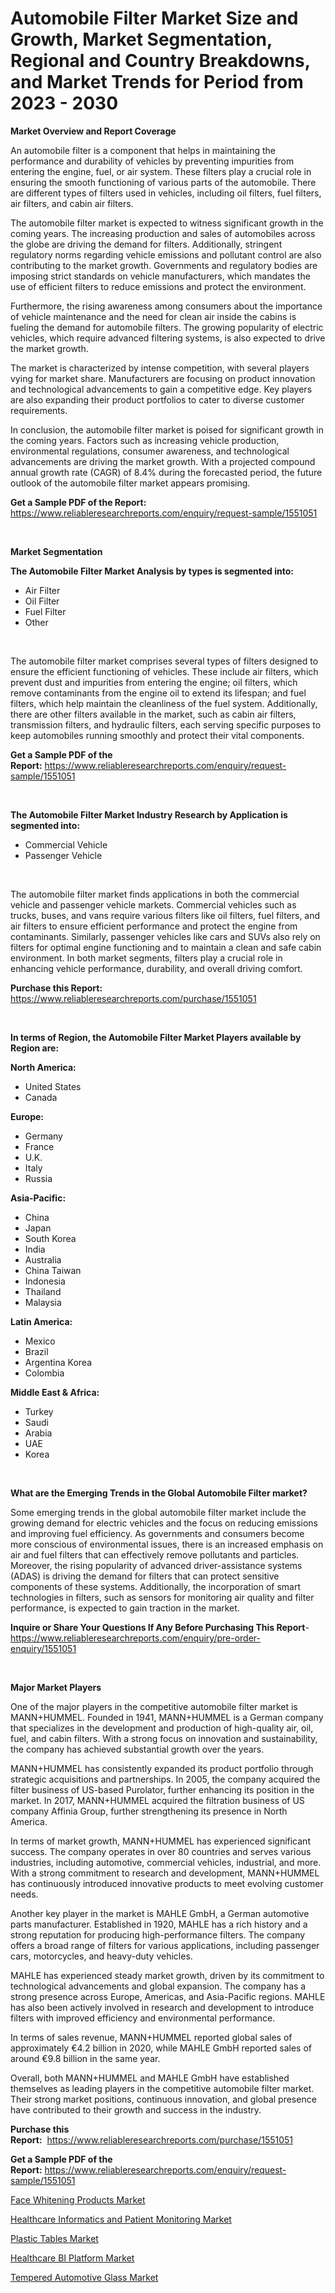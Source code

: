 <p><h1>Automobile Filter Market Size and Growth, Market Segmentation, Regional and Country Breakdowns, and Market Trends for Period from 2023 -  2030</h1></p><p><strong>Market Overview and Report Coverage</strong></p>
<p><p>An automobile filter is a component that helps in maintaining the performance and durability of vehicles by preventing impurities from entering the engine, fuel, or air system. These filters play a crucial role in ensuring the smooth functioning of various parts of the automobile. There are different types of filters used in vehicles, including oil filters, fuel filters, air filters, and cabin air filters.</p><p>The automobile filter market is expected to witness significant growth in the coming years. The increasing production and sales of automobiles across the globe are driving the demand for filters. Additionally, stringent regulatory norms regarding vehicle emissions and pollutant control are also contributing to the market growth. Governments and regulatory bodies are imposing strict standards on vehicle manufacturers, which mandates the use of efficient filters to reduce emissions and protect the environment.</p><p>Furthermore, the rising awareness among consumers about the importance of vehicle maintenance and the need for clean air inside the cabins is fueling the demand for automobile filters. The growing popularity of electric vehicles, which require advanced filtering systems, is also expected to drive the market growth.</p><p>The market is characterized by intense competition, with several players vying for market share. Manufacturers are focusing on product innovation and technological advancements to gain a competitive edge. Key players are also expanding their product portfolios to cater to diverse customer requirements.</p><p>In conclusion, the automobile filter market is poised for significant growth in the coming years. Factors such as increasing vehicle production, environmental regulations, consumer awareness, and technological advancements are driving the market growth. With a projected compound annual growth rate (CAGR) of 8.4% during the forecasted period, the future outlook of the automobile filter market appears promising.</p></p>
<p><strong>Get a Sample PDF of the Report:</strong> <a href="https://www.reliableresearchreports.com/enquiry/request-sample/1551051">https://www.reliableresearchreports.com/enquiry/request-sample/1551051</a></p>
<p>&nbsp;</p>
<p><strong>Market Segmentation</strong></p>
<p><strong>The Automobile Filter Market Analysis by types is segmented into:</strong></p>
<p><ul><li>Air Filter</li><li>Oil Filter</li><li>Fuel Filter</li><li>Other</li></ul></p>
<p>&nbsp;</p>
<p><p>The automobile filter market comprises several types of filters designed to ensure the efficient functioning of vehicles. These include air filters, which prevent dust and impurities from entering the engine; oil filters, which remove contaminants from the engine oil to extend its lifespan; and fuel filters, which help maintain the cleanliness of the fuel system. Additionally, there are other filters available in the market, such as cabin air filters, transmission filters, and hydraulic filters, each serving specific purposes to keep automobiles running smoothly and protect their vital components.</p></p>
<p><strong>Get a Sample PDF of the Report:</strong>&nbsp;<a href="https://www.reliableresearchreports.com/enquiry/request-sample/1551051">https://www.reliableresearchreports.com/enquiry/request-sample/1551051</a></p>
<p>&nbsp;</p>
<p><strong>The Automobile Filter Market Industry Research by Application is segmented into:</strong></p>
<p><ul><li>Commercial Vehicle</li><li>Passenger Vehicle</li></ul></p>
<p>&nbsp;</p>
<p><p>The automobile filter market finds applications in both the commercial vehicle and passenger vehicle markets. Commercial vehicles such as trucks, buses, and vans require various filters like oil filters, fuel filters, and air filters to ensure efficient performance and protect the engine from contaminants. Similarly, passenger vehicles like cars and SUVs also rely on filters for optimal engine functioning and to maintain a clean and safe cabin environment. In both market segments, filters play a crucial role in enhancing vehicle performance, durability, and overall driving comfort.</p></p>
<p><strong>Purchase this Report:</strong>&nbsp; <a href="https://www.reliableresearchreports.com/purchase/1551051">https://www.reliableresearchreports.com/purchase/1551051</a></p>
<p>&nbsp;</p>
<p><strong>In terms of Region, the Automobile Filter Market Players available by Region are:</strong></p>
<p>
    <p> <strong> North America: </strong>
        <ul>
            <li>United States</li>
            <li>Canada</li>
        </ul>
        </p> 
    <p> <strong> Europe: </strong>
        <ul>
            <li>Germany</li>
            <li>France</li>
            <li>U.K.</li>
            <li>Italy</li>
            <li>Russia</li>
        </ul>
        </p> 
    <p> <strong> Asia-Pacific: </strong>
        <ul>
            <li>China</li>
            <li>Japan</li>
            <li>South Korea</li>
            <li>India</li>
            <li>Australia</li>
            <li>China Taiwan</li>
            <li>Indonesia</li>
            <li>Thailand</li>
            <li>Malaysia</li>
        </ul>
        </p> 
    <p> <strong> Latin America: </strong>
        <ul>
            <li>Mexico</li>
            <li>Brazil</li>
            <li>Argentina Korea</li>
            <li>Colombia</li>
        </ul>
        </p> 
    <p> <strong> Middle East & Africa: </strong>
        <ul>
            <li>Turkey</li>
            <li>Saudi</li>
            <li>Arabia</li>
            <li>UAE</li>
            <li>Korea</li>
        </ul>
    </p>
    </p>
<p>&nbsp;</p>
<p><strong>What are the Emerging Trends in the Global Automobile Filter market?</strong></p>
<p><p>Some emerging trends in the global automobile filter market include the growing demand for electric vehicles and the focus on reducing emissions and improving fuel efficiency. As governments and consumers become more conscious of environmental issues, there is an increased emphasis on air and fuel filters that can effectively remove pollutants and particles. Moreover, the rising popularity of advanced driver-assistance systems (ADAS) is driving the demand for filters that can protect sensitive components of these systems. Additionally, the incorporation of smart technologies in filters, such as sensors for monitoring air quality and filter performance, is expected to gain traction in the market.</p></p>
<p><strong>Inquire or Share Your Questions If Any Before Purchasing This Report</strong>- <a href="https://www.reliableresearchreports.com/enquiry/pre-order-enquiry/1551051">https://www.reliableresearchreports.com/enquiry/pre-order-enquiry/1551051</a></p>
<p>&nbsp;</p>
<p><strong>Major Market Players</strong></p>
<p><p>One of the major players in the competitive automobile filter market is MANN+HUMMEL. Founded in 1941, MANN+HUMMEL is a German company that specializes in the development and production of high-quality air, oil, fuel, and cabin filters. With a strong focus on innovation and sustainability, the company has achieved substantial growth over the years.</p><p>MANN+HUMMEL has consistently expanded its product portfolio through strategic acquisitions and partnerships. In 2005, the company acquired the filter business of US-based Purolator, further enhancing its position in the market. In 2017, MANN+HUMMEL acquired the filtration business of US company Affinia Group, further strengthening its presence in North America.</p><p>In terms of market growth, MANN+HUMMEL has experienced significant success. The company operates in over 80 countries and serves various industries, including automotive, commercial vehicles, industrial, and more. With a strong commitment to research and development, MANN+HUMMEL has continuously introduced innovative products to meet evolving customer needs.</p><p>Another key player in the market is MAHLE GmbH, a German automotive parts manufacturer. Established in 1920, MAHLE has a rich history and a strong reputation for producing high-performance filters. The company offers a broad range of filters for various applications, including passenger cars, motorcycles, and heavy-duty vehicles.</p><p>MAHLE has experienced steady market growth, driven by its commitment to technological advancements and global expansion. The company has a strong presence across Europe, Americas, and Asia-Pacific regions. MAHLE has also been actively involved in research and development to introduce filters with improved efficiency and environmental performance.</p><p>In terms of sales revenue, MANN+HUMMEL reported global sales of approximately €4.2 billion in 2020, while MAHLE GmbH reported sales of around €9.8 billion in the same year.</p><p>Overall, both MANN+HUMMEL and MAHLE GmbH have established themselves as leading players in the competitive automobile filter market. Their strong market positions, continuous innovation, and global presence have contributed to their growth and success in the industry.</p></p>
<p><strong>Purchase this Report:</strong>&nbsp;&nbsp;<a href="https://www.reliableresearchreports.com/purchase/1551051">https://www.reliableresearchreports.com/purchase/1551051</a></p>
<p></p>
<p><strong>Get a Sample PDF of the Report:</strong>&nbsp;<a href="https://www.reliableresearchreports.com/enquiry/request-sample/1551051">https://www.reliableresearchreports.com/enquiry/request-sample/1551051</a></p>
<p><p><a href="https://medium.com/@gerardowolf/face-whitening-products-market-exploring-market-share-market-trends-and-future-growth-ee315f0883db">Face Whitening Products Market</a></p><p><a href="https://www.linkedin.com/pulse/healthcare-informatics-patient-monitoring-market-size-share-f9zhf/">Healthcare Informatics and Patient Monitoring Market</a></p><p><a href="https://medium.com/@ravenrussel2023/plastic-tables-market-size-cagr-trends-2024-2030-7942aa686a21">Plastic Tables Market</a></p><p><a href="https://www.linkedin.com/pulse/healthcare-bi-platform-market-size-share-global-analysis-xmr1f/">Healthcare BI Platform Market</a></p><p><a href="https://github.com/CliffMedina6/Market-Research-Report-List-1/blob/main/tempered-automotive-glass-market.md">Tempered Automotive Glass Market</a></p></p>